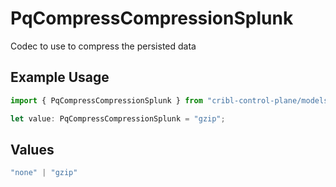 # PqCompressCompressionSplunk

Codec to use to compress the persisted data

## Example Usage

```typescript
import { PqCompressCompressionSplunk } from "cribl-control-plane/models/operations";

let value: PqCompressCompressionSplunk = "gzip";
```

## Values

```typescript
"none" | "gzip"
```